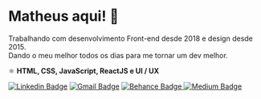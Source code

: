 # Matheus aqui! 🤘

Trabalhando com desenvolvimento Front-end desde 2018 e design desde 2015.<br/>
Dando o meu melhor todos os dias para me tornar um dev melhor.

⚛️ <strong>HTML, CSS, JavaScript,  ReactJS e UI / UX</strong>

[![Linkedin Badge](https://img.shields.io/badge/-Matheus%20-111111?style=flat-square&logo=Linkedin&logoColor=white&link=https://www.linkedin.com/in/matheusgarciamg/)](https://www.linkedin.com/in/matheusgarciamg/) [![Gmail Badge](https://img.shields.io/badge/-matheusgarciadg@gmail.com-111111?style=flat-square&logo=Gmail&logoColor=white&link=mailto:matheusgarciadg@gmail.com)](matheusgarciadg@gmail.com) [![Behance Badge](https://img.shields.io/badge/-Behance-111111?style=flat-square&logo=behance&logoColor=white&link=https://www.behance.net/matheusgarciadg)
](https://www.behance.net/matheusgarciadg) [![Medium Badge](https://img.shields.io/badge/Medium-12100E?style=flat-square&logo=medium&logoColor=white&link=https://medium.com/@matheusgarciadg)
](https://medium.com/@matheusgarciadg)



